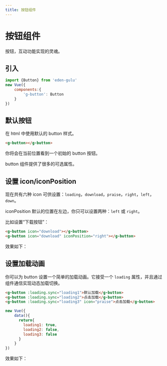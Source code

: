 ```yaml
---
title: 按钮组件
---
```


# 按钮组件

按钮，互动功能实现的灵魂。

## 引入

```js
import {Button} from 'eden-gulu'
new Vue({
    components:{
        'g-button': Button
    }
})
```

## 默认按钮

在 html 中使用默认的 button 样式。

```html
<g-button></g-button>
```

你将会在当前位置看到一个初始的 button 按钮。

<ClientOnly>
<button-demo-default></button-demo-default>
</ClientOnly>

button 组件提供了很多的可选属性。

## 设置 icon/iconPosition

现在共有六种 icon 可供设置：`loading`，`download`，`praise`，`right`，`left`，`down`。

iconPosition 默认的位置在左边，你只可以设置两种：`left` 或 `right`。

比如设置“下载按钮”：

```html
<g-button icon="download"></g-button>
<g-button icon="download" iconPosition="right"></g-button>
```

效果如下：

<ClientOnly>
<button-demo-icon></button-demo-icon>
</ClientOnly>

## 设置加载动画

你可以为 button 设置一个简单的加载动画。它接受一个 `loading` 属性，并且通过组件通信实现动态加载切换。

```html
<g-button :loading.sync="loading1">默认加载</g-button>
<g-button :loading.sync="loading2">点击加载</g-button>
<g-button :loading.sync="loading3" icon="praise">点击加载</g-button>
```

```js
new Vue({
    data(){
      return{
        loading1: true,
        loading2: false,
        loading3: false
      }
    }
})
```

效果如下：

<ClientOnly>
<button-demo-settings></button-demo-settings>
</ClientOnly>

